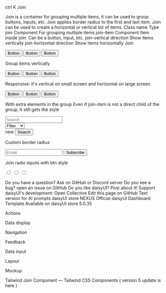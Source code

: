 ctrl
K
Join

Join is a container for grouping multiple items, it can be used to group buttons, inputs, etc. Join applies border radius to the first and last item. Join can be used to create a horizontal or vertical list of items.
Class name
Type
join Component
For grouping multiple items
join-item Component
Item inside join. Can be a button, input, etc.
join-vertical
direction
Show items vertically
join-horizontal
direction
Show items horizontally
Join

<div className="join">
  <button className="btn join-item">Button</button>
  <button className="btn join-item">Button</button>
  <button className="btn join-item">Button</button>
</div>

Group items vertically

<div className="join join-vertical">
  <button className="btn join-item">Button</button>
  <button className="btn join-item">Button</button>
  <button className="btn join-item">Button</button>
</div>

Responsive: it's vertical on small screen and horizontal on large screen

<div className="join join-vertical lg:join-horizontal">
  <button className="btn join-item">Button</button>
  <button className="btn join-item">Button</button>
  <button className="btn join-item">Button</button>
</div>

With extra elements in the group
Even if join-item is not a direct child of the group, it still gets the style

<div className="join">
  <div>
    <div>
      <input className="input join-item" placeholder="Search" />
    </div>
  </div>
  <select className="select join-item">
    <option disabled selected>Filter</option>
    <option>Sci-fi</option>
    <option>Drama</option>
    <option>Action</option>
  </select>
  <div className="indicator">
    <span className="indicator-item badge badge-secondary">new</span>
    <button className="btn join-item">Search</button>
  </div>
</div>

Custom border radius

<div className="join">
  <input className="input join-item" placeholder="Email" />
  <button className="btn join-item rounded-r-full">Subscribe</button>
</div>

Join radio inputs with btn style

<div className="join">
  <input className="join-item btn" type="radio" name="options" aria-label="Radio 1" />
  <input className="join-item btn" type="radio" name="options" aria-label="Radio 2" />
  <input className="join-item btn" type="radio" name="options" aria-label="Radio 3" />
</div>

Do you have a question? Ask on GitHub or Discord server
Do you see a bug? open an issue on GitHub
Do you like daisyUI? Post about it!
Support daisyUI's development: Open Collective
Edit this page on GitHub
Text version for AI prompts
daisyUI store
NEXUS
Official daisyUI Dashboard Template
Available on daisyUI store
5.0.35

Actions

Data display

Navigation

Feedback

Data input

Layout

Mockup

Tailwind Join Component — Tailwind CSS Components ( version 5 update is here )
